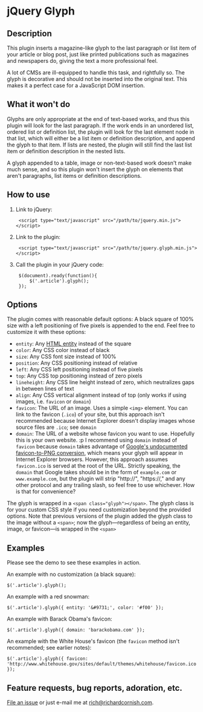 # jQuery Glyph

## Description

This plugin inserts a magazine-like glyph to the last paragraph or list item of your article or blog post, just like printed publications such as magazines and newspapers do, giving the text a more professional feel.

A lot of CMSs are ill-equipped to handle this task, and rightfully so. The glyph is decorative and should not be inserted into the original text. This makes it a perfect case for a JavaScript DOM insertion.

## What it won't do

Glyphs are only appropriate at the end of text-based works, and thus this plugin will look for the last paragraph. If the work ends in an unordered list, ordered list or definition list, the plugin will look for the last element node in that list, which will either be a list item or definition description, and append the glyph to that item. If lists are nested, the plugin will still find the last list item or definition description in the nested lists.

A glyph appended to a table, image or non-text-based work doesn't make much sense, and so this plugin won't insert the glyph on elements that aren't paragraphs, list items or definition descriptions.

## How to use

1. Link to jQuery:

        <script type="text/javascript" src="/path/to/jquery.min.js"></script>

2. Link to the plugin:

        <script type="text/javascript" src="/path/to/jquery.glyph.min.js"></script>

3. Call the plugin in your jQuery code:

        $(document).ready(function(){
            $('.article').glyph();
        });

## Options

The plugin comes with reasonable default options: A black square of 100% size with a left positioning of five pixels is appended to the end. Feel free to customize it with these options:

- `entity`: Any [HTML entity](http://www.fileformat.info/info/unicode/char/a.htm) instead of the square
- `color`: Any CSS color instead of black
- `size`: Any CSS font size instead of 100%
- `position`: Any CSS positioning instead of relative
- `left`: Any CSS left positioning instead of five pixels
- `top`: Any CSS top positioning instead of zero pixels
- `lineheight`: Any CSS line height instead of zero, which neutralizes gaps in between lines of text
- `align`: Any CSS vertical alignment instead of top (only works if using images, i.e. `favicon` or `domain`)
- `favicon`: The URL of an image. Uses a simple `<img>` element. You can link to the favicon (`.ico`) of your site, but this approach isn't recommended because Internet Explorer doesn't display images whose source files are `.ico`; see `domain`
- `domain`: The URL of a website whose favicon you want to use. Hopefully this is your own website. :p I recommend using `domain` instead of `favicon` because `domain` takes advantage of [Google's undocumented favicon-to-PNG conversion](http://simonwillison.net/2008/Aug/30/favicons/), which means your glyph will appear in Internet Explorer browsers. However, this approach assumes `favicon.ico` is served at the root of the URL. Strictly speaking, the `domain` that Google takes should be in the form of `example.com` or `www.example.com`, but the plugin will strip "http://", "https://," and any other protocol and any trailing slash, so feel free to use whichever. How is that for convenience?

The glyph is wrapped in a `<span class="glyph"></span>`. The glyph class is for your custom CSS style if you need customization beyond the provided options. Note that previous versions of the plugin added the glyph class to the image without a `<span>`; now the glyph&#8212;regardless of being an entity, image, or favicon&#8212;is wrapped in the `<span>`

## Examples

Please see the demo to see these examples in action.

An example with no customization (a black square):

    $('.article').glyph();

An example with a red snowman:

    $('.article').glyph({ entity: '&#9731;', color: '#f00' });

An example with Barack Obama's favicon:

    $('.article').glyph({ domain: 'barackobama.com' });

An example with the White House's favicon (the `favicon` method isn't recommended; see earlier notes):

    $('.article').glyph({ favicon: 'http://www.whitehouse.gov/sites/default/themes/whitehouse/favicon.ico' });

## Feature requests, bug reports, adoration, etc.

[File an issue](https://github.com/richardcornish/jQuery-Glyph/issues) or just e-mail me at [rich@richardcornish.com](mailto:rich@richardcornish.com).